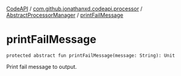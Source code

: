 [CodeAPI](../../index.md) / [com.github.jonathanxd.codeapi.processor](../index.md) / [AbstractProcessorManager](index.md) / [printFailMessage](.)

# printFailMessage

`protected abstract fun printFailMessage(message: String): Unit`

Print fail message to output.

